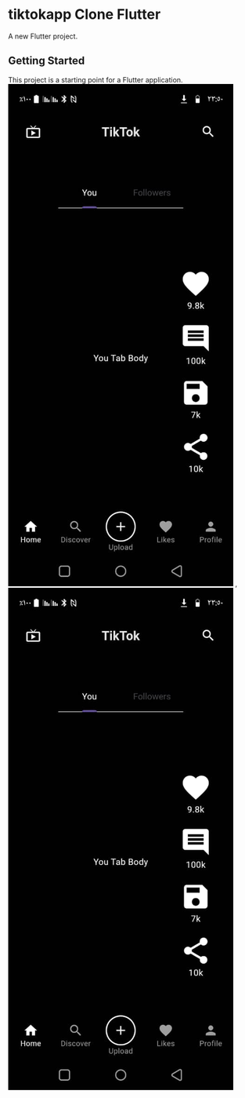 # tiktokapp Clone Flutter

A new Flutter project.

## Getting Started

This project is a starting point for a Flutter application.
![WhatsApp Logo](images/homesa.jpeg) , ![WhatsApp Logo](images/homesa.jpeg) 
